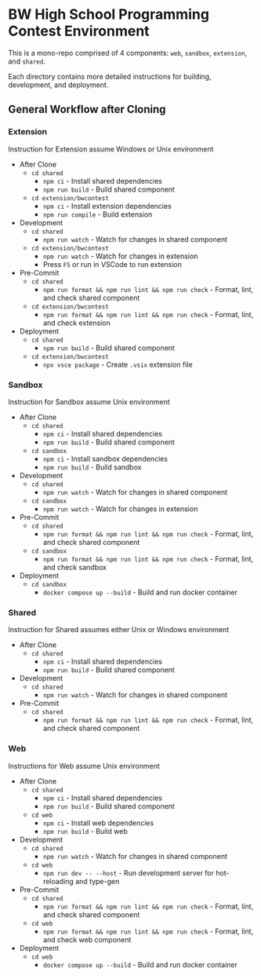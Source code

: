 # BW High School Programming Contest Environment

This is a mono-repo comprised of 4 components: `web`, `sandbox`, `extension`, and `shared`.

Each directory contains more detailed instructions for building, development, and deployment.

## General Workflow after Cloning

### Extension

Instruction for Extension assume Windows or Unix environment

 - After Clone
   - `cd shared`
     - `npm ci` - Install shared dependencies
     - `npm run build` - Build shared component
   - `cd extension/bwcontest`
     - `npm ci` - Install extension dependencies
     - `npm run compile` - Build extension
 - Development
   - `cd shared`
     - `npm run watch` - Watch for changes in shared component
   - `cd extension/bwcontest`
     - `npm run watch` - Watch for changes in extension
     - Press `F5` or run in VSCode to run extension
 - Pre-Commit
   - `cd shared`
     - `npm run format && npm run lint && npm run check` - Format, lint, and check shared component
   - `cd extension/bwcontest`
     - `npm run format && npm run lint && npm run check` - Format, lint, and check extension
 - Deployment
   - `cd shared`
     - `npm run build` - Build shared component
   - `cd extension/bwcontest`
     - `npx vsce package` - Create `.vsix` extension file

### Sandbox

Instruction for Sandbox assume Unix environment

 - After Clone
   - `cd shared`
     - `npm ci` - Install shared dependencies
     - `npm run build` - Build shared component
   - `cd sandbox`
     - `npm ci` - Install sandbox dependencies
     - `npm run build` - Build sandbox
 - Development
   - `cd shared`
     - `npm run watch` - Watch for changes in shared component
   - `cd sandbox`
     - `npm run watch` - Watch for changes in extension
 - Pre-Commit
   - `cd shared`
     - `npm run format && npm run lint && npm run check` - Format, lint, and check shared component
   - `cd sandbox`
     - `npm run format && npm run lint && npm run check` - Format, lint, and check sandbox
 - Deployment
   - `cd sandbox`
     - `docker compose up --build` - Build and run docker container

### Shared

Instruction for Shared assumes either Unix or Windows environment

 - After Clone
   - `cd shared`
     - `npm ci` - Install shared dependencies
     - `npm run build` - Build shared component
 - Development
   - `cd shared`
     - `npm run watch` - Watch for changes in shared component
 - Pre-Commit
   - `cd shared`
     - `npm run format && npm run lint && npm run check` - Format, lint, and check shared component

### Web

Instructions for Web assume Unix environment

 - After Clone
   - `cd shared`
     - `npm ci` - Install shared dependencies
     - `npm run build` - Build shared component
   - `cd web`
     - `npm ci` - Install web dependencies
     - `npm run build` - Build web
 - Development
   - `cd shared`
     - `npm run watch` - Watch for changes in shared component
   - `cd web`
     - `npm run dev -- --host` - Run development server for hot-reloading and type-gen
 - Pre-Commit
   - `cd shared`
     - `npm run format && npm run lint && npm run check` - Format, lint, and check shared component
   - `cd web`
     - `npm run format && npm run lint && npm run check` - Format, lint, and check web component
 - Deployment
   - `cd web`
     - `docker compose up --build` - Build and run docker container

